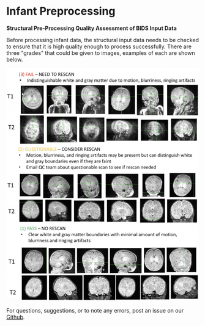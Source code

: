# Infant Preprocessing

**Structural Pre-Processing Quality Assessment of BIDS Input Data**

Before processing infant data, the structural input data needs to be checked to ensure that it is high quality enough to process successfully. There are three "grades" that could be given to images, examples of each are shown below. 

![Structural Infant QC](img/structural_infant-qc.jpeg)

For questions, suggestions, or to note any errors, post an issue on our [Github](https://github.com/DCAN-Labs/cdni-brain/issues).